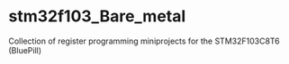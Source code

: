 # stm32f103_Bare_metal
Collection of register programming miniprojects for the STM32F103C8T6 (BluePill)
